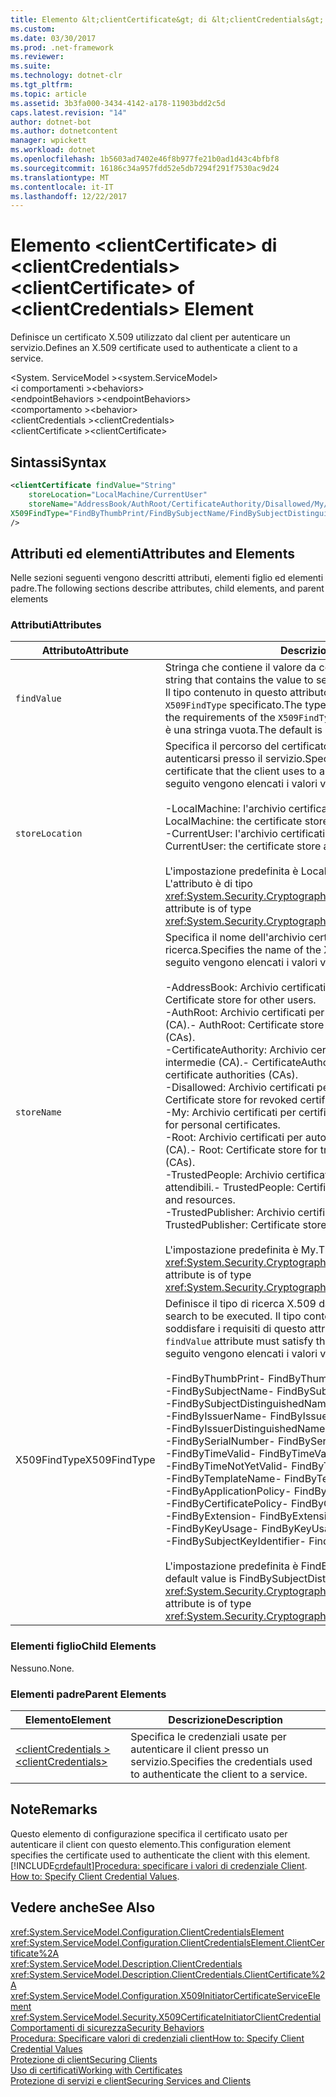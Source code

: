 ```yaml
---
title: Elemento &lt;clientCertificate&gt; di &lt;clientCredentials&gt;
ms.custom: 
ms.date: 03/30/2017
ms.prod: .net-framework
ms.reviewer: 
ms.suite: 
ms.technology: dotnet-clr
ms.tgt_pltfrm: 
ms.topic: article
ms.assetid: 3b3fa000-3434-4142-a178-11903bdd2c5d
caps.latest.revision: "14"
author: dotnet-bot
ms.author: dotnetcontent
manager: wpickett
ms.workload: dotnet
ms.openlocfilehash: 1b5603ad7402e46f8b977fe21b0ad1d43c4bfbf8
ms.sourcegitcommit: 16186c34a957fdd52e5db7294f291f7530ac9d24
ms.translationtype: MT
ms.contentlocale: it-IT
ms.lasthandoff: 12/22/2017
---
```

# <a name="ltclientcertificategt-of-ltclientcredentialsgt-element"></a><span data-ttu-id="722a9-102">Elemento &lt;clientCertificate&gt; di &lt;clientCredentials&gt;</span><span class="sxs-lookup"><span data-stu-id="722a9-102">&lt;clientCertificate&gt; of &lt;clientCredentials&gt; Element</span></span>
<span data-ttu-id="722a9-103">Definisce un certificato X.509 utilizzato dal client per autenticare un servizio.</span><span class="sxs-lookup"><span data-stu-id="722a9-103">Defines an X.509 certificate used to authenticate a client to a service.</span></span>  
  
 <span data-ttu-id="722a9-104">\<System. ServiceModel ></span><span class="sxs-lookup"><span data-stu-id="722a9-104">\<system.ServiceModel></span></span>  
<span data-ttu-id="722a9-105">\<i comportamenti ></span><span class="sxs-lookup"><span data-stu-id="722a9-105">\<behaviors></span></span>  
<span data-ttu-id="722a9-106">\<endpointBehaviors ></span><span class="sxs-lookup"><span data-stu-id="722a9-106">\<endpointBehaviors></span></span>  
<span data-ttu-id="722a9-107">\<comportamento ></span><span class="sxs-lookup"><span data-stu-id="722a9-107">\<behavior></span></span>  
<span data-ttu-id="722a9-108">\<clientCredentials ></span><span class="sxs-lookup"><span data-stu-id="722a9-108">\<clientCredentials></span></span>  
<span data-ttu-id="722a9-109">\<clientCertificate ></span><span class="sxs-lookup"><span data-stu-id="722a9-109">\<clientCertificate></span></span>  
  
## <a name="syntax"></a><span data-ttu-id="722a9-110">Sintassi</span><span class="sxs-lookup"><span data-stu-id="722a9-110">Syntax</span></span>  
  
```xml  
<clientCertificate findValue="String"   
    storeLocation="LocalMachine/CurrentUser"  
    storeName="AddressBook/AuthRoot/CertificateAuthority/Disallowed/My/Root/TrustedPeople/TrustedPublisher"  
X509FindType="FindByThumbPrint/FindBySubjectName/FindBySubjectDistinguishedName/FindByIssuerName/FindByIssuerDistinguishedName/FindBySerialNumber/FindByTimeValid/FindByTimeNotYetValid/FindByTemplateName/FindByApplicationPolicy/FindByCertificatePolicy/FindByExtension/FindByKeyUsage/FindBySubjectKeyIdentifier"  
/>  
```  
  
## <a name="attributes-and-elements"></a><span data-ttu-id="722a9-111">Attributi ed elementi</span><span class="sxs-lookup"><span data-stu-id="722a9-111">Attributes and Elements</span></span>  
 <span data-ttu-id="722a9-112">Nelle sezioni seguenti vengono descritti attributi, elementi figlio ed elementi padre.</span><span class="sxs-lookup"><span data-stu-id="722a9-112">The following sections describe attributes, child elements, and parent elements</span></span>  
  
### <a name="attributes"></a><span data-ttu-id="722a9-113">Attributi</span><span class="sxs-lookup"><span data-stu-id="722a9-113">Attributes</span></span>  
  
|<span data-ttu-id="722a9-114">Attributo</span><span class="sxs-lookup"><span data-stu-id="722a9-114">Attribute</span></span>|<span data-ttu-id="722a9-115">Descrizione</span><span class="sxs-lookup"><span data-stu-id="722a9-115">Description</span></span>|  
|---------------|-----------------|  
|`findValue`|<span data-ttu-id="722a9-116">Stringa che contiene il valore da cercare nell'archivio certificati X.509.</span><span class="sxs-lookup"><span data-stu-id="722a9-116">A string that contains the value to search for in the X.509 certificate store.</span></span> <span data-ttu-id="722a9-117">Il tipo contenuto in questo attributo deve soddisfare i requisiti del valore `X509FindType` specificato.</span><span class="sxs-lookup"><span data-stu-id="722a9-117">The type contained in the attribute must satisfy the requirements of the `X509FindType` attribute value.</span></span> <span data-ttu-id="722a9-118">Il valore predefinito è una stringa vuota.</span><span class="sxs-lookup"><span data-stu-id="722a9-118">The default is an empty string.</span></span>|  
|`storeLocation`|<span data-ttu-id="722a9-119">Specifica il percorso del certificato X.509 usato dal client per autenticarsi presso il servizio.</span><span class="sxs-lookup"><span data-stu-id="722a9-119">Specifies the location of the X.509 certificate that the client uses to authenticate itself to the service.</span></span> <span data-ttu-id="722a9-120">Di seguito vengono elencati i valori validi:</span><span class="sxs-lookup"><span data-stu-id="722a9-120">Valid values include the following:</span></span><br /><br /> <span data-ttu-id="722a9-121">-LocalMachine: l'archivio certificati assegnato al computer locale.</span><span class="sxs-lookup"><span data-stu-id="722a9-121">-   LocalMachine: the certificate store assigned to the local machine.</span></span><br /><span data-ttu-id="722a9-122">-CurrentUser: l'archivio certificati assegnato all'utente corrente.</span><span class="sxs-lookup"><span data-stu-id="722a9-122">-   CurrentUser: the certificate store assigned to the current user.</span></span><br /><br /> <span data-ttu-id="722a9-123">L'impostazione predefinita è LocalMachine.</span><span class="sxs-lookup"><span data-stu-id="722a9-123">The default is LocalMachine.</span></span> <span data-ttu-id="722a9-124">L'attributo è di tipo <xref:System.Security.Cryptography.X509Certificates.StoreLocation>.</span><span class="sxs-lookup"><span data-stu-id="722a9-124">This attribute is of type <xref:System.Security.Cryptography.X509Certificates.StoreLocation>.</span></span>|  
|`storeName`|<span data-ttu-id="722a9-125">Specifica il nome dell'archivio certificati X.509 in cui eseguire la ricerca.</span><span class="sxs-lookup"><span data-stu-id="722a9-125">Specifies the name of the X.509 certificate store to search.</span></span> <span data-ttu-id="722a9-126">Di seguito vengono elencati i valori validi:</span><span class="sxs-lookup"><span data-stu-id="722a9-126">Valid values include the following:</span></span><br /><br /> <span data-ttu-id="722a9-127">-AddressBook: Archivio certificati per altri utenti.</span><span class="sxs-lookup"><span data-stu-id="722a9-127">-   AddressBook: Certificate store for other users.</span></span><br /><span data-ttu-id="722a9-128">-AuthRoot: Archivio certificati per autorità di certificazione di terze parti (CA).</span><span class="sxs-lookup"><span data-stu-id="722a9-128">-   AuthRoot: Certificate store for third-party certificate authorities (CAs).</span></span><br /><span data-ttu-id="722a9-129">-CertificateAuthority: Archivio certificati per autorità di certificazione intermedie (CA).</span><span class="sxs-lookup"><span data-stu-id="722a9-129">-   CertificateAuthority: Certificate store for intermediate certificate authorities (CAs).</span></span><br /><span data-ttu-id="722a9-130">-Disallowed: Archivio certificati per certificati revocati.</span><span class="sxs-lookup"><span data-stu-id="722a9-130">-   Disallowed: Certificate store for revoked certificates.</span></span><br /><span data-ttu-id="722a9-131">-My: Archivio certificati per certificati personali.</span><span class="sxs-lookup"><span data-stu-id="722a9-131">-   My: Certificate store for personal certificates.</span></span><br /><span data-ttu-id="722a9-132">-Root: Archivio certificati per autorità di certificazione radice attendibile (CA).</span><span class="sxs-lookup"><span data-stu-id="722a9-132">-   Root: Certificate store for trusted root certificate authorities (CAs).</span></span><br /><span data-ttu-id="722a9-133">-TrustedPeople: Archivio certificati per utenti e risorse direttamente attendibili.</span><span class="sxs-lookup"><span data-stu-id="722a9-133">-   TrustedPeople: Certificate store for directly trusted people and resources.</span></span><br /><span data-ttu-id="722a9-134">-TrustedPublisher: Archivio certificati per autori direttamente attendibili.</span><span class="sxs-lookup"><span data-stu-id="722a9-134">-   TrustedPublisher: Certificate store for directly trusted publishers.</span></span><br /><br /> <span data-ttu-id="722a9-135">L'impostazione predefinita è My.</span><span class="sxs-lookup"><span data-stu-id="722a9-135">The default is My.</span></span> <span data-ttu-id="722a9-136">L'attributo è di tipo <xref:System.Security.Cryptography.X509Certificates.StoreName>.</span><span class="sxs-lookup"><span data-stu-id="722a9-136">This attribute is of type <xref:System.Security.Cryptography.X509Certificates.StoreName>.</span></span>|  
|<span data-ttu-id="722a9-137">X509FindType</span><span class="sxs-lookup"><span data-stu-id="722a9-137">X509FindType</span></span>|<span data-ttu-id="722a9-138">Definisce il tipo di ricerca X.509 da eseguire.</span><span class="sxs-lookup"><span data-stu-id="722a9-138">Defines the type of X.509 search to be executed.</span></span> <span data-ttu-id="722a9-139">Il tipo contenuto nell'attributo `findValue` deve soddisfare i requisiti di questo attributo.</span><span class="sxs-lookup"><span data-stu-id="722a9-139">The type contained in the `findValue` attribute must satisfy the requirements of this attribute.</span></span> <span data-ttu-id="722a9-140">Di seguito vengono elencati i valori validi:</span><span class="sxs-lookup"><span data-stu-id="722a9-140">Valid values include the following:</span></span><br /><br /> <span data-ttu-id="722a9-141">-FindByThumbPrint</span><span class="sxs-lookup"><span data-stu-id="722a9-141">-   FindByThumbPrint</span></span><br /><span data-ttu-id="722a9-142">-FindBySubjectName</span><span class="sxs-lookup"><span data-stu-id="722a9-142">-   FindBySubjectName</span></span><br /><span data-ttu-id="722a9-143">-FindBySubjectDistinguishedName</span><span class="sxs-lookup"><span data-stu-id="722a9-143">-   FindBySubjectDistinguishedName</span></span><br /><span data-ttu-id="722a9-144">-FindByIssuerName</span><span class="sxs-lookup"><span data-stu-id="722a9-144">-   FindByIssuerName</span></span><br /><span data-ttu-id="722a9-145">-FindByIssuerDistinguishedName</span><span class="sxs-lookup"><span data-stu-id="722a9-145">-   FindByIssuerDistinguishedName</span></span><br /><span data-ttu-id="722a9-146">-FindBySerialNumber</span><span class="sxs-lookup"><span data-stu-id="722a9-146">-   FindBySerialNumber</span></span><br /><span data-ttu-id="722a9-147">-FindByTimeValid</span><span class="sxs-lookup"><span data-stu-id="722a9-147">-   FindByTimeValid</span></span><br /><span data-ttu-id="722a9-148">-FindByTimeNotYetValid</span><span class="sxs-lookup"><span data-stu-id="722a9-148">-   FindByTimeNotYetValid</span></span><br /><span data-ttu-id="722a9-149">-FindByTemplateName</span><span class="sxs-lookup"><span data-stu-id="722a9-149">-   FindByTemplateName</span></span><br /><span data-ttu-id="722a9-150">-FindByApplicationPolicy</span><span class="sxs-lookup"><span data-stu-id="722a9-150">-   FindByApplicationPolicy</span></span><br /><span data-ttu-id="722a9-151">-FindByCertificatePolicy</span><span class="sxs-lookup"><span data-stu-id="722a9-151">-   FindByCertificatePolicy</span></span><br /><span data-ttu-id="722a9-152">-FindByExtension</span><span class="sxs-lookup"><span data-stu-id="722a9-152">-   FindByExtension</span></span><br /><span data-ttu-id="722a9-153">-FindByKeyUsage</span><span class="sxs-lookup"><span data-stu-id="722a9-153">-   FindByKeyUsage</span></span><br /><span data-ttu-id="722a9-154">-FindBySubjectKeyIdentifier</span><span class="sxs-lookup"><span data-stu-id="722a9-154">-   FindBySubjectKeyIdentifier</span></span><br /><br /> <span data-ttu-id="722a9-155">L'impostazione predefinita è FindBySubjectDistinguishedName.</span><span class="sxs-lookup"><span data-stu-id="722a9-155">The default value is FindBySubjectDistinguishedName.</span></span> <span data-ttu-id="722a9-156">L'attributo è di tipo <xref:System.Security.Cryptography.X509Certificates.X509FindType>.</span><span class="sxs-lookup"><span data-stu-id="722a9-156">This attribute is of type <xref:System.Security.Cryptography.X509Certificates.X509FindType>.</span></span>|  
  
### <a name="child-elements"></a><span data-ttu-id="722a9-157">Elementi figlio</span><span class="sxs-lookup"><span data-stu-id="722a9-157">Child Elements</span></span>  
 <span data-ttu-id="722a9-158">Nessuno.</span><span class="sxs-lookup"><span data-stu-id="722a9-158">None.</span></span>  
  
### <a name="parent-elements"></a><span data-ttu-id="722a9-159">Elementi padre</span><span class="sxs-lookup"><span data-stu-id="722a9-159">Parent Elements</span></span>  
  
|<span data-ttu-id="722a9-160">Elemento</span><span class="sxs-lookup"><span data-stu-id="722a9-160">Element</span></span>|<span data-ttu-id="722a9-161">Descrizione</span><span class="sxs-lookup"><span data-stu-id="722a9-161">Description</span></span>|  
|-------------|-----------------|  
|[<span data-ttu-id="722a9-162">\<clientCredentials ></span><span class="sxs-lookup"><span data-stu-id="722a9-162">\<clientCredentials></span></span>](../../../../../docs/framework/configure-apps/file-schema/wcf/clientcredentials.md)|<span data-ttu-id="722a9-163">Specifica le credenziali usate per autenticare il client presso un servizio.</span><span class="sxs-lookup"><span data-stu-id="722a9-163">Specifies the credentials used to authenticate the client to a service.</span></span>|  
  
## <a name="remarks"></a><span data-ttu-id="722a9-164">Note</span><span class="sxs-lookup"><span data-stu-id="722a9-164">Remarks</span></span>  
 <span data-ttu-id="722a9-165">Questo elemento di configurazione specifica il certificato usato per autenticare il client con questo elemento.</span><span class="sxs-lookup"><span data-stu-id="722a9-165">This configuration element specifies the certificate used to authenticate the client with this element.</span></span> [!INCLUDE[crdefault](../../../../../includes/crdefault-md.md)]<span data-ttu-id="722a9-166">[Procedura: specificare i valori di credenziale Client](../../../../../docs/framework/wcf/how-to-specify-client-credential-values.md).</span><span class="sxs-lookup"><span data-stu-id="722a9-166"> [How to: Specify Client Credential Values](../../../../../docs/framework/wcf/how-to-specify-client-credential-values.md).</span></span>  
  
## <a name="see-also"></a><span data-ttu-id="722a9-167">Vedere anche</span><span class="sxs-lookup"><span data-stu-id="722a9-167">See Also</span></span>  
 <xref:System.ServiceModel.Configuration.ClientCredentialsElement>  
 <xref:System.ServiceModel.Configuration.ClientCredentialsElement.ClientCertificate%2A>  
 <xref:System.ServiceModel.Description.ClientCredentials>  
 <xref:System.ServiceModel.Description.ClientCredentials.ClientCertificate%2A>  
 <xref:System.ServiceModel.Configuration.X509InitiatorCertificateServiceElement>  
 <xref:System.ServiceModel.Security.X509CertificateInitiatorClientCredential>  
 [<span data-ttu-id="722a9-168">Comportamenti di sicurezza</span><span class="sxs-lookup"><span data-stu-id="722a9-168">Security Behaviors</span></span>](../../../../../docs/framework/wcf/feature-details/security-behaviors-in-wcf.md)  
 [<span data-ttu-id="722a9-169">Procedura: Specificare valori di credenziali client</span><span class="sxs-lookup"><span data-stu-id="722a9-169">How to: Specify Client Credential Values</span></span>](../../../../../docs/framework/wcf/how-to-specify-client-credential-values.md)  
 [<span data-ttu-id="722a9-170">Protezione di client</span><span class="sxs-lookup"><span data-stu-id="722a9-170">Securing Clients</span></span>](../../../../../docs/framework/wcf/securing-clients.md)  
 [<span data-ttu-id="722a9-171">Uso di certificati</span><span class="sxs-lookup"><span data-stu-id="722a9-171">Working with Certificates</span></span>](../../../../../docs/framework/wcf/feature-details/working-with-certificates.md)  
 [<span data-ttu-id="722a9-172">Protezione di servizi e client</span><span class="sxs-lookup"><span data-stu-id="722a9-172">Securing Services and Clients</span></span>](../../../../../docs/framework/wcf/feature-details/securing-services-and-clients.md)
